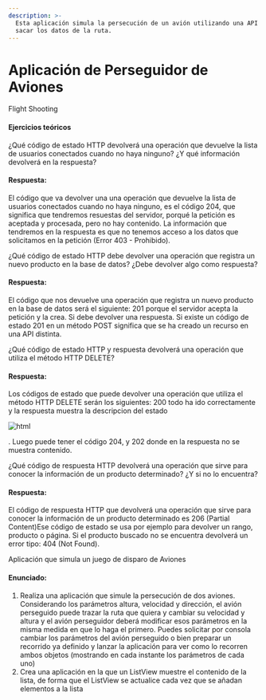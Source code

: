 ```yaml
---
description: >-
  Esta aplicación simula la persecución de un avión utilizando una API para
  sacar los datos de la ruta.
---
```


# Aplicación de Perseguidor de Aviones

Flight Shooting

#### Ejercicios teóricos

¿Qué código de estado HTTP devolverá una operación que devuelve la lista de usuarios conectados cuando no haya ninguno? ¿Y qué información devolverá en la respuesta?

#### Respuesta:

El código que va devolver una una operación que devuelve la lista de usuarios conectados cuando no haya ninguno, es el código 204, que significa que tendremos resuestas del servidor, porqué la petición es aceptada y procesada, pero no hay contenido. La información que tendremos en la respuesta es que no tenemos acceso a los datos que solicitamos en la petición (Error 403 - Prohibido).

¿Qué código de estado HTTP debe devolver una operación que registra un nuevo producto en la base de datos? ¿Debe devolver algo como respuesta?

#### Respuesta:

El código que nos devuelve una operación que registra un nuevo producto en la base de datos será el siguiente: 201 porque el servidor acepta la petición y la crea. Si debe devolver una respuesta. Si existe un código de estado 201 en un método POST significa que se ha creado un recurso en una API distinta.

¿Qué código de estado HTTP y respuesta devolverá una operación que utiliza el método HTTP DELETE?

#### Respuesta:

Los códigos de estado que puede devolver una operación que utiliza el método HTTP DELETE serán los siguientes: 200 todo ha ido correctamente y la respuesta muestra la descripcion del estado

![html](https://user-images.githubusercontent.com/98779707/203529417-4aa17445-5135-4ff9-8e6c-35bb2ebd3a29.png)

. Luego puede tener el código 204, y 202 donde en la respuesta no se muestra contenido.

¿Qué código de respuesta HTTP devolverá una operación que sirve para conocer la información de un producto determinado? ¿Y si no lo encuentra?

#### Respuesta:

El código de respuesta HTTP que devolverá una operación que sirve para conocer la información de un producto determinado es 206 (Partial Content)Ese código de estado se usa por ejemplo para devolver un rango, producto o página. Si el producto buscado no se encuentra devolverá un error tipo: 404 (Not Found).

Aplicación que simula un juego de disparo de Aviones

#### Enunciado:

1. Realiza una aplicación que simule la persecución de dos aviones. Considerando los parámetros altura, velocidad y dirección, el avión perseguido puede trazar la ruta que quiera y cambiar su velocidad y altura y el avión perseguidor deberá modificar esos parámetros en la misma medida en que lo haga el primero. Puedes solicitar por consola cambiar los parámetros del avión perseguido o bien preparar un recorrido ya definido y lanzar la aplicación para ver como lo recorren ambos objetos (mostrando en cada instante los parámetros de cada uno)
2. Crea una aplicación en la que un ListView muestre el contenido de la lista, de forma que el ListView se actualice cada vez que se añadan elementos a la lista
